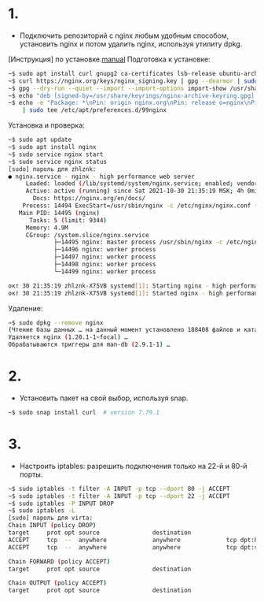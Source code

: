 # 1. 
- Подключить репозиторий с nginx любым удобным способом, установить nginx и потом удалить nginx, используя утилиту dpkg.

[Инструкция] по установке.[manual]
Подготовка к установке:
```sh
~$ sudo apt install curl gnupg2 ca-certificates lsb-release ubuntu-archive-keyring
~$ curl https://nginx.org/keys/nginx_signing.key | gpg --dearmor | sudo tee /usr/share/keyrings/nginx-archive-keyring.gpg >/dev/null
~$ gpg --dry-run --quiet --import --import-options import-show /usr/share/keyrings/nginx-archive-keyring.gpg
~$ echo "deb [signed-by=/usr/share/keyrings/nginx-archive-keyring.gpg] \ http://nginx.org/packages/ubuntu `lsb_release -cs` nginx" | sudo tee /etc/apt/sources.list.d/nginx.list
~$ echo -e "Package: *\nPin: origin nginx.org\nPin: release o=nginx\nPin-Priority: 900\n" \
    | sudo tee /etc/apt/preferences.d/99nginx
```
Установка и проверка:
```sh
~$ sudo apt update
~$ sudo apt install nginx
~$ sudo service nginx start
~$ sudo service nginx status 
[sudo] пароль для zhlznk: 
● nginx.service - nginx - high performance web server
     Loaded: loaded (/lib/systemd/system/nginx.service; enabled; vendor preset:>
     Active: active (running) since Sat 2021-10-30 21:35:19 MSK; 4h 0min ago
       Docs: https://nginx.org/en/docs/
    Process: 14494 ExecStart=/usr/sbin/nginx -c /etc/nginx/nginx.conf (code=exi>
   Main PID: 14495 (nginx)
      Tasks: 5 (limit: 9344)
     Memory: 4.9M
     CGroup: /system.slice/nginx.service
             ├─14495 nginx: master process /usr/sbin/nginx -c /etc/nginx/nginx.>
             ├─14496 nginx: worker process
             ├─14497 nginx: worker process
             ├─14498 nginx: worker process
             └─14499 nginx: worker process

окт 30 21:35:19 zhlznk-X75VB systemd[1]: Starting nginx - high performance web >
окт 30 21:35:19 zhlznk-X75VB systemd[1]: Started nginx - high performance web s>
```
Удаление:
```sh
~$ sudo dpkg --remove nginx
(Чтение базы данных … на данный момент установлено 188408 файлов и каталогов.)
Удаляется nginx (1.20.1-1~focal) …
Обрабатываются триггеры для man-db (2.9.1-1) …
```

# 2. 
- Установить пакет на свой выбор, используя snap.
```sh
~$ sudo snap install curl  # version 7.79.1
```

# 3. 
- Настроить iptables: разрешить подключения только на 22-й и 80-й порты.
```sh
~$ sudo iptables -t filter -A INPUT -p tcp --dport 80 -j ACCEPT
~$ sudo iptables -t filter -A INPUT -p tcp --dport 22 -j ACCEPT
~$ sudo iptables -P INPUT DROP
~$ sudo iptables -L
[sudo] пароль для virta: 
Chain INPUT (policy DROP)
target     prot opt source               destination         
ACCEPT     tcp  --  anywhere             anywhere             tcp dpt:http
ACCEPT     tcp  --  anywhere             anywhere             tcp dpt:ssh

Chain FORWARD (policy ACCEPT)
target     prot opt source               destination         

Chain OUTPUT (policy ACCEPT)
target     prot opt source               destination   
```

[manual]: <https://nginx.org/ru/linux_packages.html>
